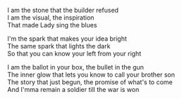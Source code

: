 I am the stone that the builder refused<br>
I am the visual, the inspiration<br>
That made Lady sing the blues<br>

I'm the spark that makes your idea bright<br>
The same spark that lights the dark<br>
So that you can know your left from your right<br>


I am the ballot in your box, the bullet in the gun<br>
The inner glow that lets you know to call your brother son<br>
The story that just begun, the promise of what's to come<br>
And I'mma remain a soldier till the war is won<br>
